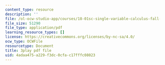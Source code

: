 ```yaml
---
content_type: resource
description: ''
file: /ol-ocw-studio-app/courses/18-01sc-single-variable-calculus-fall-2010/4adaa475a229f3dc0cfac17fffc08023_7K1sB05pE0A.pdf
file_size: 51290
file_type: application/pdf
learning_resource_types: []
license: https://creativecommons.org/licenses/by-nc-sa/4.0/
ocw_type: OCWFile
resourcetype: Document
title: 3play pdf file
uid: 4adaa475-a229-f3dc-0cfa-c17fffc08023
---
```

